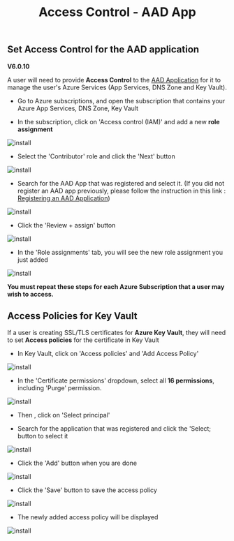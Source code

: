 ﻿---
title: Access Control - AAD App
description: Learn how to set Access Control for an Azure Active Directory application for use in RCL applications
parent: Authorization
nav_order: 5
---

## Set Access Control for the AAD application
**V6.0.10**

A user will need to provide **Access Control** to the [AAD Application](./aad-application) for it to manage the user's Azure Services (App Services, DNS Zone and Key Vault).

- Go to Azure subscriptions, and open the subscription that contains your Azure App Services, DNS Zone, Key Vault

- In the subscription, click on 'Access control (IAM)' and add a new **role assignment**

![install](../images/authorization_access_control/add_role.PNG)

- Select the 'Contributor' role and click the 'Next' button

![install](../images/authorization_access_control/add_role2.PNG)

- Search for the AAD App that was registered and select it. (If you did not register an AAD app previously, please follow the instruction in this link : [Registering an AAD Application](../authorization/aad-application))


![install](../images/authorization_access_control/add_role3.PNG)

- Click the 'Review + assign' button 

![install](../images/authorization_access_control/add_role4.PNG)

- In the 'Role assignments' tab, you will see the new role assignment you just added

![install](../images/authorization_access_control/add_role5.PNG)

**You must repeat these steps for each Azure Subscription that a user may wish to access.**

## Access Policies for Key Vault

If a user is creating SSL/TLS certificates for **Azure Key Vault**, they will need to set **Access policies** for the certificate in Key Vault

- In Key Vault, click on 'Access policies' and 'Add Access Policy'

![install](../images/authorization_access_control/key_vault.PNG)

- In the 'Certificate permissions' dropdown, select all **16 permissions**, including 'Purge' permission.

![install](../images/authorization_access_control/key_vault2.PNG)

- Then , click on 'Select principal'

- Search for the application that was registered and click the 'Select; button to select it 

![install](../images/authorization_access_control/key_vault3.PNG)

- Click the 'Add' button when you are done

![install](../images/authorization_access_control/key_vault4.PNG)

- Click the 'Save' button to save the access policy

![install](../images/authorization_access_control/key_vault5.PNG)

- The newly added access policy will be displayed

![install](../images/authorization_access_control/key_vault6.PNG)

